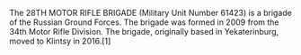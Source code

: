 The 28TH MOTOR RIFLE BRIGADE (Military Unit Number 61423) is a brigade of the Russian Ground Forces. The brigade was formed in 2009 from the 34th Motor Rifle Division. The brigade, originally based in Yekaterinburg, moved to Klintsy in 2016.[1]

